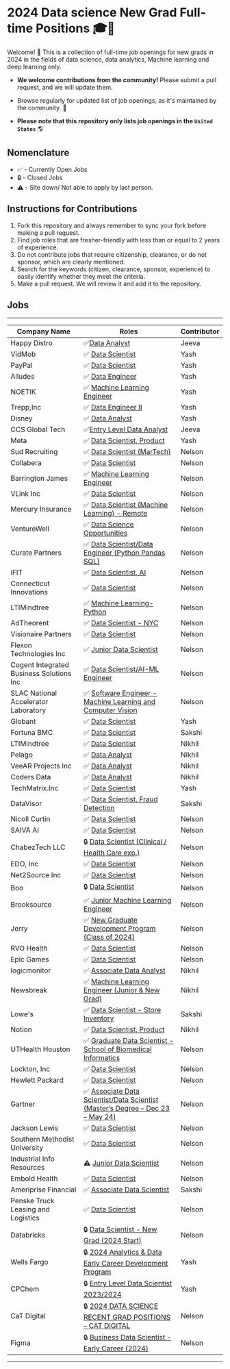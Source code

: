 # 2024 Data science New Grad Full-time Positions 🎓💼

Welcome! 🎉 
This is a collection of full-time job openings for new grads in 2024 in the fields of data science, data analytics, Machine learning and deep learning only.

- **We welcome contributions from the community!** Please submit a pull request, and we will update them.

- Browse regularly for updated list of job openings, as it's maintained by the community. 🚀

- **Please note that this repository only lists job openings in the `United States`** 🌎

## Nomenclature
- ✅ - Currently Open Jobs
- 🔒 - Closed Jobs
- ⚠️ - Site down/ Not able to apply by last person.

## Instructions for Contributions
1) Fork this repository and always remember to sync your fork before making a pull request.
2) Find job roles that are fresher-friendly with less than or equal to 2 years of experience.
3) Do not contribute jobs that require citizenship, clearance, or do not sponsor, which are clearly mentioned.
4) Search for the keywords (citizen, clearance, sponsor, experience) to easily identify whether they meet the criteria.
5) Make a pull request. We will review it and add it to the repository.

## Jobs

----

| Company Name         | Roles                | Contributor |
| ------------- | --------------------- | ---------------------------- |
| Happy Distro  |✅[Data Analyst](https://www.ziprecruiter.com/jobs/happy-distro-f625dc8b/data-analyst-51d6a7b8?tsid=122001595&enc_campaign_id=728c969e)| Jeeva |
| VidMob | ✅ [Data Scientist](https://jobs.ashbyhq.com/VidMob/5d0d320f-c80b-4553-aa7e-f6c253643814?utm_source=Simplify&ref=Simplify&src=Simplify)   | Yash |
| PayPal | ✅ [Data Scientist](https://paypal.eightfold.ai/careers?query=R0109737&pid=274898695898&domain=paypal.com&sort_by=relevance&source=JobBoardIndeed-Organic)   | Yash |
| Alludes | ✅ [Data Engineer](https://www.linkedin.com/jobs/collections/recommended/?currentJobId=3840423409&refId=zhvx%2BxebvdM%2FFr90H0pRfQ%3D%3D&trackingId=zhvx%2BxebvdM%2FFr90H0pRfQ%3D%3D)   | Yash |
| NOETIK | ✅ [Machine Learning Engineer](https://www.linkedin.com/jobs/view/3822867101/?alternateChannel=search&refId=zhvx%2BxebvdM%2FFr90H0pRfQ%3D%3D&trackingId=zhvx%2BxebvdM%2FFr90H0pRfQ%3D%3D)   | Yash |
| Trepp,Inc | ✅ [Data Engineer II](https://www.linkedin.com/jobs/collections/recommended/?currentJobId=3838150979&refId=8IzRcrLFrLqR%2FxkUf13t7w%3D%3D&trackingId=8IzRcrLFrLqR%2FxkUf13t7w%3D%3D)   | Yash 
| Disney | ✅ [Data Analyst](https://www.skillsire.com/post/18965?utm_source=linkedin&utm_medium=post&utm_content=apt)   | Yash |
| CCS Global Tech | ✅[Entry Level Data Analyst](https://www.linkedin.com/jobs/view/3841082873/?trackingId=jQN7q9MnRqSNOsKU7v%2B%2FxA%3D%3D&refId=4hLUFZoqRMuel2MdGN73NQ%3D%3D&midToken=AQGBynxng7RE3w&midSig=10_zEbiFKKEX81&trk=eml-email_job_applications_update_digest_01-similar_jobs-0-similar_jobs_job_card&trkEmail=eml-email_job_applications_update_digest_01-similar_jobs-0-similar_jobs_job_card-null-i0megf~lt4x3m82~t3-null-null&eid=i0megf-lt4x3m82-t3&otpToken=MTMwNTE2ZTkxNjJkY2ZjN2I3MmIwZmViNDExZWVlYjQ4OGNmZDU0ODkxYTg4YzZlN2JjZjA1NmI0ZTVlNWNmNWY2ZDJkMWU5NjBmMWI5ODE3NGZmZDI5OTUxOTIzNjgwYWIzODJkNjgzNDc0M2JhZjY5OWJhMmU4LDEsMQ%3D%3D) | Jeeva |
| Meta | ✅ [Data Scientist, Product](https://www.metacareers.com/jobs/1589575655186539/)   | Yash |
| Sud Recruiting | ✅ [Data Scientist (MarTech)](https://www.linkedin.com/jobs/view/3831149205/?refId=2a79970f-2fa6-487e-8e2d-29ebf34cfc1f&trackingId=XKZ4IW0xQpuSvA2e0p8%2FHg%3D%3D)   | Nelson |
| Collabera | ✅ [Data Scientist](https://collabera.com/join-us/careers/career-detail/?post=345544&refid=col_linkedin)   | Nelson |
| Barrington James | ✅ [Machine Learning Engineer](https://www.linkedin.com/jobs/collections/recommended/?currentJobId=3843336652&eBP=CwEAAAGN-LeUf9BwBePiwYPLeoWeXDJxCPhAWnPTdsrEN_YkYiSV9MWVvILXNv8pZOrUJOugS_l85O6dEEmo1XJGVDQFy9q83OayUa2PNoFDVb38XUq9JAPSyb4Tu5zeYJ-7YDF1NsVZZOnbIbvEuj8CV8t6jo_mK2gko80i0QFGh9cfF7b3xBwoP8rwrfbqUOFkHVVGRrKTDmvLZMYMQuIjAezabWFgEd02ML0XDRaO_dnQal82qWh14YgyqwB2I5mqdU4KHqW4yuPA_V6m4D078UstJj_SBKrA0hJFCtuMCvjeD2avwGDlFtZkEw14T2PlTn0VvK39Piz9yQAZ4C_0OPW9E1Szz0c8me7ecdRGYD4HPMFtCkFmPVnWh2ec&refId=aHzmFEtKkizA5UfyV8WFEg%3D%3D&trackingId=wjcjvwWjtJXjVtjbK9EOeg%3D%3D)   | Nelson |
| VLink Inc | ✅ [Data Scientist](https://www.linkedin.com/jobs/view/3832763103/?refId=4ea32117-e2b1-4e45-a3fd-c02c3bb981ad&trackingId=9c%2FTKdaFQ26dBzGEQ6whWA%3D%3D)   | Nelson |
| Mercury Insurance | ✅ [Data Scientist (Machine Learning) - Remote](https://recruiting2.ultipro.com/MER1016MIS/JobBoard/c88689b6-fa90-6ed9-314e-88550e5a5268/OpportunityDetail?opportunityId=d5c5d9d8-6f96-4e26-9527-0513411ef431&utm_source=LINKEDIN&utm_medium=referrer)   | Nelson |
| VentureWell | ✅ [Data Science Opportunities](https://boards.greenhouse.io/venturewell/jobs/6492916002?source=LinkedIn)   | Nelson |
| Curate Partners | ✅ [Data Scientist/Data Engineer (Python Pandas SQL)](https://www.linkedin.com/jobs/collections/similar-jobs/?currentJobId=3838180371&eBP=CwEAAAGN-JuW9D5Vg57BG0Wi68ULli3JZL3zvYEnw_SOleZEmDFRczLH4io6P1xFZpk3waFWMBk4Hw2Nhpw4juqoa8l372hmsLrW2oFgb33-ghm-PwVeEjvQ3-WZ7nHHpmlrFxvVyWV_Aq5Tze2ru1zxSX_yFCPU-VIo1u6yovNz73tNxw_C4jVHIpTYYWsYdMubvFwLGBdaepD2wHXitEuaCRreWBiAjLkQHmcud5jV5S9klXBVz5jR0sjM8yfr2RRaECJYkGON3k906sJRg8VoO_1AYJ2te8ZeVz32Z4h8DmSMarO-u0uFl_tgikcuiCW-73qmDV5WhjqvLwCe-LDpCNDO-9scJA6GOJBuQD2R75U6ozJpr8-fN496X1-2-cymHnpiPEurKv7CywoUeZQ&originToLandingJobPostings=3838180371&refId=5u6wK3OgQEIy2NWqAsQz8A%3D%3D&referenceJobId=3825256348&trackingId=TcDmD7aBmlyfXgwxXu7qYg%3D%3D)   | Nelson |
| iFIT | ✅ [Data Scientist, AI](https://www.linkedin.com/jobs/view/3825256348/?refId=272352f8-122f-4a0c-8e9c-b22148d2cf3d&trackingId=neOUOvydSQ6RuBswTuLfyA%3D%3D&trk=flagship3_job_home_savedjobs)   | Nelson |
| Connecticut Innovations | ✅ [Data Scientist](https://www.linkedin.com/jobs/view/3831080987/?refId=272352f8-122f-4a0c-8e9c-b22148d2cf3d&trackingId=FmZA58CPSaGGf0GL0qWXTg%3D%3D)   | Nelson |
| LTIMindtree | ✅ [Machine Learning-Python](https://www.linkedin.com/jobs/view/3839385808/?refId=4d2df181-dc31-4e81-8456-a71b682bb2f9&trackingId=qRIQGb%2FJTfu6vBEsz6NwEA%3D%3D)   | Nelson |
| AdTheorent | ✅ [Data Scientist - NYC](https://www.linkedin.com/jobs/view/3842333162/?refId=bx9StBhfS%2FKvm%2BAlAHiLeg%3D%3D&trackingId=CJzS6SvQT9mzH6to3RmVYA%3D%3D)   | Nelson |
| Visionaire Partners | ✅ [Data Scientist](https://www.linkedin.com/jobs/collections/recommended/?currentJobId=3838580622&refId=FigyxtkUQNiiL3rpeKnkLQ%3D%3D&trackingId=FigyxtkUQNiiL3rpeKnkLQ%3D%3D)   | Nelson |
| Flexon Technologies Inc | ✅ [Junior Data Scientist](https://www.linkedin.com/jobs/search/?alertAction=viewjobs&currentJobId=3842926205&origin=JOBS_HOME_JOB_ALERTS&savedSearchId=1732141389)   | Nelson |
| Cogent Integrated Business Solutions Inc | ✅ [Data Scientist/AI-ML Engineer](https://www.linkedin.com/jobs/collections/top-applicant/?currentJobId=3843158397&eBP=NotAvailableFromMidTier&refId=FHwz4V6CSDyRH3lpSQuGXw%3D%3D&trackingId=4az6xDyXqSQRgVYlecKNGw%3D%3D)   | Nelson |
| SLAC National Accelerator Laboratory | ✅ [Software Engineer - Machine Learning and Computer Vision](https://erp-hprdext.erp.slac.stanford.edu/psc/hprdext/EMPLOYEE/HRMS/c/HRS_HRAM_FL.HRS_CG_SEARCH_FL.GBL?Page=HRS_APP_JBPST_FL&Action=U&FOCUS=Applicant&SiteId=1&JobOpeningId=5776&PostingSeq=1)   | Nelson |
| Globant | ✅ [Data Scientist](https://www.linkedin.com/jobs/search/?currentJobId=3841312991&f_C=8141%2C108102%2C1072412%2C501117&geoId=92000000&origin=COMPANY_PAGE_JOBS_CLUSTER_EXPANSION&originToLandingJobPostings=3841312991%2C3828237587%2C3823230643%2C3796578602%2C3817939809%2C3829985256%2C3823229896%2C3832077037%2C3829980852)   | Yash |
| Fortuna BMC | ✅ [Data Scientist](https://www.talent.com/talentApply?id=c58e464a51a6&apply_type=talentApply&route=applyQuestions&panel=apply_standard_questions)   | Sakshi |
| LTIMindtree | ✅ [Data Scientist](https://www.linkedin.com/jobs/view/3839370061/?refId=w7xaZW6NSfqaZmLYVNiqqw%3D%3D&trackingId=w7xaZW6NSfqaZmLYVNiqqw%3D%3D)   | Nikhil |
| Pelago | ✅ [Data Analyst](https://boards.greenhouse.io/pelago/jobs/4220664007?source=LinkedIn)   | Nikhil |
| VeeAR Projects Inc| ✅ [Data Analyst](https://www.linkedin.com/jobs/search/?currentJobId=3837592718&keywords=Techmatrix&origin=BLENDED_SEARCH_RESULT_NAVIGATION_JOB_CARD&originToLandingJobPostings=3836782185)   | Nikhil |
| Coders Data | ✅ [Data Analyst](https://www.linkedin.com/jobs/search/?currentJobId=3841951367&keywords=Techmatrix&origin=BLENDED_SEARCH_RESULT_NAVIGATION_JOB_CARD&originToLandingJobPostings=3836782185)   | Nikhil |
| TechMatrix.Inc | ✅ [Data Scientist](https://www.linkedin.com/jobs/search/?currentJobId=3836782185&keywords=Techmatrix&origin=BLENDED_SEARCH_RESULT_NAVIGATION_JOB_CARD&originToLandingJobPostings=3836782185)   | Yash |
| DataVisor | ✅ [Data Scientist, Fraud Detection](https://apply.workable.com/datavisor-jobs/j/56AC6D8462/apply/)   | Sakshi |
| Nicoll Curtin | ✅ [Data Scientist](https://www.linkedin.com/jobs/view/3833697042/?refId=93210212-02aa-4b23-8644-7ca492340b8e&trackingId=lRNKI3LRQwCACrcQ%2B9E9hQ%3D%3D)   | Nelson |
| SAIVA AI | ✅ [Data Scientist](https://www.linkedin.com/jobs/collections/recommended/?currentJobId=3835346040&refId=Vrn%2BVelGTy8ZyphflfKtiw%3D%3D&trackingId=Vrn%2BVelGTy8ZyphflfKtiw%3D%3D)   | Nelson |
| ChabezTech LLC | 🔒 [Data Scientist (Clinical / Health Care exp.)](https://www.linkedin.com/jobs/search/?alertAction=viewjobs&currentJobId=3837362698&f_TPR=r604800&f_WT=2&geoId=103644278&origin=JOBS_HOME_REMOTE_JOBS&savedSearchId=1732141389)   | Nelson |
| EDO, Inc | ✅ [Data Scientist](https://boards.greenhouse.io/edo/jobs/4248948007?source=LinkedIn)   | Nelson |
| Net2Source Inc | ✅ [Data Scientist](https://www.linkedin.com/jobs/view/3834570681/?eBP=CwEAAAGN63KWs218Oq1FC2xk1aAQT0_sNE4_QcggPSHcJFXxDy28ESopciACSgmnGJJQOx1oRKFMzhOHEE-0so17_ha1S9ozwkxljN_PZ7qlemLWIim-VOYXHHrfMao4bLPoSDASB3v8WJeXYz2dLRMEG48n1BKzs5iY_D51KemoQypX3hNmS7FgF01KXi4rMIdOylY-0M0WHVmqL2enRMVtRClracER2fepZ9G8c0sgtbLG9-5Vl-pxTrjk4Em7jkGDXIRZrjf1vW3Z2n7mABAVld5Sqqp0OT2u82PMz9BPyvizmZFF4QF9S922QXRPyiq6yekjNIWKOA_yN5SVnnZbpwnd_B39vCn0RL0VWiicwcEF_Ch36nuBlFnCsMU7pqMbhjjDlvgSaMp_CcdvAdYpe9fi&refId=jJPk8xfBDD4%2BDGC933geGg%3D%3D&trackingId=NC4%2F8CBN9t1vFLrETM1sTA%3D%3D)   | Nelson |
| Boo | 🔒 [Data Scientist](https://boo01.snaphunt.com/job/Z2YB3ML0GB-SM-169?source=linkedin)   | Nelson |
| Brooksource | ✅ [Junior Machine Learning Engineer](https://www.linkedin.com/jobs/collections/recommended/?currentJobId=3835319159&eBP=CwEAAAGN623M1NtsfJHjXNho5KiEku3WmXELNo3pMegTPp7tpQVOaRNY1Qzma8zkULMgYHhYKDOSUkpbDXcSiJ9TVdiKeqR8MmKkHnhAuWbaam1c3DOpW1fd3l18TTXah7mYG0mIU9R-kjelv_ZEFj5E4eVppLsHhYNB_gaXFJyvxarQHdLyeRfFQebgnGRWWkHuX7VNAjMm9SGz9E45C3deYDEKrvsR7uAgm2l5gNTs1p78xrZ6niKJOO5jAGihMTGAW9bDPVZGHgj0wTWOcCcq3msll4coGx1owYvG9KGhhOtUMM8wBt4AQc2ovHSdNItgWUMYlME7Ik14IMRBIAjZYliaZvWFbln7RSzb05sTP5uBXj5NLwygiwpcYIFw&refId=Qr0Lv7cYE1I0jfbwU4p6cA%3D%3D&start=24&trackingId=Cgij11RdIxXpbDT3bOU2DQ%3D%3D)   | Nelson |
| Jerry | ✅ [New Graduate Development Program (Class of 2024)](https://jobs.ashbyhq.com/Jerry/4de9f6eb-fd0d-44f7-b33b-5a93c0840e43/application?ref=Simplify&src=Simplify&utm_source=Simplify)   | Nelson |
| RVO Health | ✅ [Data Scientist](https://boards.greenhouse.io/rvohealth/jobs/4359462005?source=LinkedIn)   | Nelson |
| Epic Games | ✅ [Data Scientist](https://boards.greenhouse.io/embed/job_app?token=5091831004&gh_src=32b5d0474us&source=LinkedIn)   | Nelson |
| logicmonitor | ✅ [Associate Data Analyst](https://www.logicmonitor.com/career/?gh_jid=5618887&utm_source=Simplify&gh_src=Simplify)   | Nikhil |
| Newsbreak | ✅ [Machine Learning Engineer (Junior & New Grad)](https://boards.greenhouse.io/newsbreak/jobs/4338876006?utm_source=Simplify&gh_src=Simplify#app)   | Nikhil |
| Lowe's | ✅ [Data Scientist - Store Inventory](https://talent.lowes.com/us/en/job/JR-01664516/Data-Scientist-Store-Inventory?utm_source=617IndeedOrganic)   | Sakshi |
| Notion  | ✅ [Data Scientist, Product](https://boards.greenhouse.io/notion/jobs/5895534003)   | Nikhil |
| UTHealth Houston | ✅ [Graduate Data Scientist - School of Biomedical Informatics](https://www.simplyhired.com/job/FOwOsWlqdTlESUscsAc-G7plvbAvYb8kmDN9_K2btAcTsEAhJBwF1Q)   | Nelson |
| Lockton, Inc | ✅ [Data Scientist](https://www.simplyhired.com/job/dNZIU2ajsR26oXw76WNUjWrj6PTZnyIB_G4Ak_gHv6rcBy9ZItDeRA)   | Nelson |
| Hewlett Packard | ✅ [Data Scientist](https://www.simplyhired.com/job/BHKB6mmOOGpR8fRtIg1rnzjBfsXcxvNocyK98IS1lP8aledCcMHOZw)   | Nelson |
| Gartner | ✅ [Associate Data Scientist/Data Scientist (Master’s Degree – Dec 23 – May 24)](https://www.simplyhired.com/job/Cd-W0DeWFpk3GzHMxWhozCfBzR7DHofKhf3JRTOEbXJ3ASYY7Km1vw)   | Nelson |
| Jackson Lewis | ✅ [Data Scientist](https://www.simplyhired.com/search?q=new+grad+-+data+scientist&l=texas&job=pTTmTFPdlkUAgkHJCaXlbKiMcLXIfvPt5wAaFhXyxwF_HgrtpW_FYg)   | Nelson |
| Southern Methodist University | ✅ [Data Scientist](https://www.simplyhired.com/search?q=new+grad+-+data+scientist&l=texas&job=SoG-wDL951CLlhVp3d9oAU7b-GUwRjjmhtn5sD3QKNxhJQ2Q3MmQIQ)   | Nelson |
| Industrial Info Resources | ⚠️ [Junior Data Scientist](https://www.simplyhired.com/search?q=new+grad+-+data+scientist&l=texas&job=i3dDQa0KiuhcANA08MKb05yTUkyr-dp-iQoyXbKbdJfQBTWg1A1JnA)   | Nelson |
| Embold Health | ✅ [Data Scientist](https://www.simplyhired.com/search?q=new+grad+-+data+scientist&job=EEF0MlK2NLssJ3jZ5AGXD6o01PDQZJ5X0mpRNIw6RAxZgFTtHlLzHw&from=smart-apply)   | Nelson |
| Ameriprise Financial | ✅ [Associate Data Scientist](https://www.simplyhired.com/job/lVjUaumOzaKb9RLVpjIK_ItEJScOr5FprNghA7RoNW9HKbWWptvPUQ)   | Sakshi |
| Penske Truck Leasing and Logistics | ✅ [Data Scientist](https://www.simplyhired.com/job/EAMccIqDpZkwC8BdmETHFFXlklwrvv7sCQLVPQxXrFtj1m9C23A_aw)   | Nelson |
| Databricks | 🔒 [Data Scientist - New Grad (2024 Start)](https://www.databricks.com/company/careers/university-recruiting/data-scientist---new-grad-2024-start-6866554002)   | Nelson |
| Wells Fargo | 🔒 [2024 Analytics & Data Early Career Development Program](https://www.wellsfargojobs.com/en/jobs/r-304476/2024-analytics-data-early-career-development-program?jClickId=89537bad-3c8a-4e56-ba30-b27ffe732afc&publisher=Linkedin%2520Flat%2520bid&utm_source=joveo)   | Yash |
| CPChem | 🔒 [Entry Level Data Scientist 2023/2024](https://jobs.cpchem.com/job/USA-Woodlands-Entry-Level-Data-Scientist-20232024-TX-77380/1071442300/?utm_campaign=google_jobs_apply&utm_source=google_jobs_apply&utm_medium=organic)   | Yash |
| CaT Digital | 🔒 [2024 DATA SCIENCE RECENT GRAD POSITIONS – CAT DIGITAL](https://careers.caterpillar.com/en/jobs/job/r0000212221-2024-data-science-recent-grad-positions-cat-digital/)   | Nelson |
| Figma | 🔒 [Business Data Scientist - Early Career (2024)](https://boards.greenhouse.io/figma/jobs/4985943004)   | Nelson |
****
